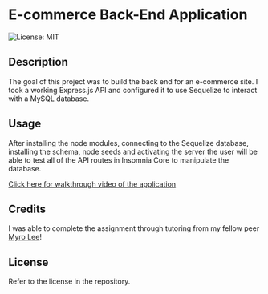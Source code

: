 # E-commerce Back-End Application

![License: MIT](https://img.shields.io/badge/License-MIT-yellow.svg)

## Description

The goal of this project was to build the back end for an e-commerce site. I took a working Express.js API and configured it to use Sequelize to interact with a MySQL database.

## Usage

After installing the node modules, connecting to the Sequelize database, installing the schema, node seeds and activating the server the user will be able to test all of the API routes in Insomnia Core to manipulate the database.

[Click here for walkthrough video of the application](https://drive.google.com/file/d/13AoarJscCDRMc-qXN_b-l_8TNNx3bGRX/view?usp=sharing)

## Credits

I was able to complete the assignment through tutoring from my fellow peer [Myro Lee](https://github.com/myrojoylee)!

## License

Refer to the license in the repository.
